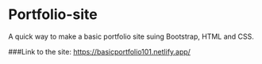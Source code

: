 # Portfolio-site
A quick way to make a basic portfolio site suing Bootstrap, HTML and CSS.

###Link to the site: https://basicportfolio101.netlify.app/
